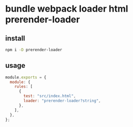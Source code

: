 # bundle webpack loader html prerender-loader

## install

```sh
npm i -D prerender-loader
```

## usage

```js
module.exports = {
  module: {
    rules: [
      {
        test: "src/index.html",
        loader: "prerender-loader?string",
      },
    ],
  },
};
```
